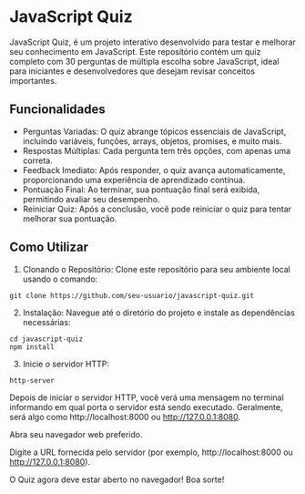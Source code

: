 # JavaScript Quiz

JavaScript Quiz, é um projeto interativo desenvolvido para testar e melhorar seu conhecimento em JavaScript. Este repositório contém um quiz completo com 30 perguntas de múltipla escolha sobre JavaScript, 
ideal para iniciantes e desenvolvedores que desejam revisar conceitos importantes. 

## Funcionalidades

* Perguntas Variadas: O quiz abrange tópicos essenciais de JavaScript, incluindo variáveis, funções, arrays, objetos, promises, e muito mais.
* Respostas Múltiplas: Cada pergunta tem três opções, com apenas uma correta.
* Feedback Imediato: Após responder, o quiz avança automaticamente, proporcionando uma experiência de aprendizado contínua.
* Pontuação Final: Ao terminar, sua pontuação final será exibida, permitindo avaliar seu desempenho.
* Reiniciar Quiz: Após a conclusão, você pode reiniciar o quiz para tentar melhorar sua pontuação.

## Como Utilizar

1. Clonando o Repositório: Clone este repositório para seu ambiente local usando o comando:
```
git clone https://github.com/seu-usuario/javascript-quiz.git
```
2. Instalação: Navegue até o diretório do projeto e instale as dependências necessárias:
```
cd javascript-quiz
npm install
```
3. Inicie o servidor HTTP:
```
http-server
```
Depois de iniciar o servidor HTTP, você verá uma mensagem no terminal informando em qual porta o servidor está sendo executado. Geralmente, será algo como http://localhost:8000 ou http://127.0.0.1:8080.

Abra seu navegador web preferido.

Digite a URL fornecida pelo servidor (por exemplo, http://localhost:8000 ou http://127.0.0.1:8080).

O Quiz agora deve estar aberto no navegador! Boa sorte!

   

